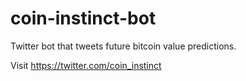 # coin-instinct-bot
Twitter bot that tweets future bitcoin value predictions.

Visit https://twitter.com/coin_instinct
